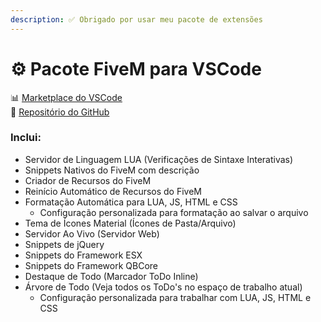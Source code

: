```yaml
---
description: ✅ Obrigado por usar meu pacote de extensões
---
```


# ⚙️ Pacote FiveM para VSCode

📊 [Marketplace do VSCode](https://marketplace.visualstudio.com/items?itemName=ViorityGroup.fivem-development)\
🔧 [Repositório do GitHub](https://github.com/Tuncion/vscode-fivem-development-kit)

### Inclui:

* Servidor de Linguagem LUA (Verificações de Sintaxe Interativas)
* Snippets Nativos do FiveM com descrição
* Criador de Recursos do FiveM
* Reinício Automático de Recursos do FiveM
* Formatação Automática para LUA, JS, HTML e CSS
  * Configuração personalizada para formatação ao salvar o arquivo
* Tema de Ícones Material (Ícones de Pasta/Arquivo)
* Servidor Ao Vivo (Servidor Web)
* Snippets de jQuery
* Snippets do Framework ESX
* Snippets do Framework QBCore
* Destaque de Todo (Marcador ToDo Inline)
* Árvore de Todo (Veja todos os ToDo's no espaço de trabalho atual)
  * Configuração personalizada para trabalhar com LUA, JS, HTML e CSS